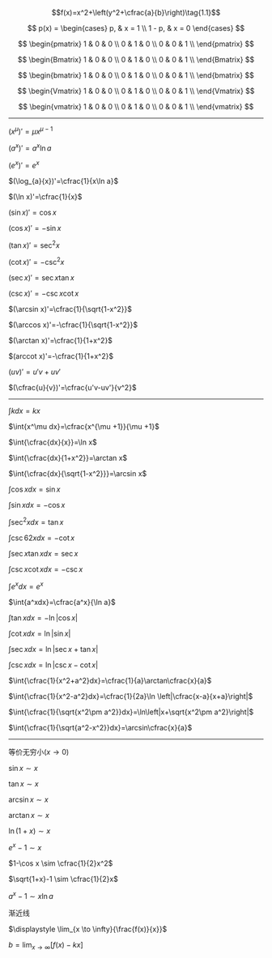 $$f(x)=x^2+\left(y^2+\cfrac{a}{b}\right)\tag{1.1}$$

<!-- $$
\begin{align}
f(x) = a + b \\
    = c + d  \\
\end{align}
$$

$$
\begin{split}
a &= b \\
c &= d \\
e &= f 
\end{split}\tag{1.3}
$$

$$
\begin{eqnarray*}
x^n+y^n &=& z^n \tag{1.4} \\
x+y &=& z \tag{1.5}
\end{eqnarray*}
$$ -->

$$
p(x) = 
\begin{cases}
  p, & x = 1 \\
  1 - p, & x = 0
\end{cases}
$$

$$
\begin{pmatrix}
  1 & 0 & 0 \\
  0 & 1 & 0 \\
  0 & 0 & 1 \\
\end{pmatrix}
$$

$$
\begin{Bmatrix}
  1 & 0 & 0 \\
  0 & 1 & 0 \\
  0 & 0 & 1 \\
\end{Bmatrix}
$$

$$
\begin{bmatrix}
  1 & 0 & 0 \\
  0 & 1 & 0 \\
  0 & 0 & 1 \\
\end{bmatrix}
$$

$$
\begin{Vmatrix}
  1 & 0 & 0 \\
  0 & 1 & 0 \\
  0 & 0 & 1 \\
\end{Vmatrix}
$$

$$
\begin{vmatrix}
  1 & 0 & 0 \\
  0 & 1 & 0 \\
  0 & 0 & 1 \\
\end{vmatrix}
$$

---

$(x^\mu)'=\mu x^{\mu-1}$

$(a^x)'=a^x \ln a$

$(e^x)'=e^x$

$(\log_{a}{x})'=\cfrac{1}{x\ln a}$

$(\ln x)'=\cfrac{1}{x}$

$(\sin x)'=\cos x$

$(\cos x)'=-\sin x$

$(\tan x)'=\sec^2 x$

$(\cot x)'=-\csc^2 x$

$(\sec x)'=\sec x \tan x$

$(\csc x)'=-\csc x \cot x$

$(\arcsin x)'=\cfrac{1}{\sqrt{1-x^2}}$

$(\arccos x)'=-\cfrac{1}{\sqrt{1-x^2}}$

$(\arctan x)'=\cfrac{1}{1+x^2}$

$(arccot x)'=-\cfrac{1}{1+x^2}$

$(uv)'=u'v+uv'$

$(\cfrac{u}{v})'=\cfrac{u'v-uv'}{v^2}$

---

$\int{kdx}=kx$

$\int{x^\mu dx}=\cfrac{x^{\mu +1}}{\mu +1}$

$\int{\cfrac{dx}{x}}=\ln x$

$\int{\cfrac{dx}{1+x^2}}=\arctan x$

$\int{\cfrac{dx}{\sqrt{1-x^2}}}=\arcsin x$

$\int{\cos xdx}=\sin x$

$\int{\sin xdx}=-\cos x$

$\int{\sec^2 xdx}=\tan x$

$\int{\csc62 xdx}=-\cot x$

$\int{\sec x\tan xdx}=\sec x$

$\int{\csc x\cot xdx}=-\csc x$

$\int{e^xdx}=e^x$

$\int{a^xdx}=\cfrac{a^x}{\ln a}$

$\int{\tan xdx}=-\ln|\cos x|$

$\int{\cot xdx}=\ln|\sin x|$

$\int{\sec xdx}=\ln|\sec x+\tan x|$

$\int{\csc xdx}=\ln|\csc x-\cot x|$

$\int{\cfrac{1}{x^2+a^2}dx}=\cfrac{1}{a}\arctan\cfrac{x}{a}$

$\int{\cfrac{1}{x^2-a^2}dx}=\cfrac{1}{2a}\ln \left|\cfrac{x-a}{x+a}\right|$

$\int{\cfrac{1}{\sqrt{x^2\pm a^2}}dx}=\ln\left|x+\sqrt{x^2\pm a^2}\right|$

$\int{\cfrac{1}{\sqrt{a^2-x^2}}dx}=\arcsin\cfrac{x}{a}$

---

等价无穷小($x\rightarrow 0$)

$\sin x \sim x$

$\tan x \sim x$

$\arcsin x \sim x$

$\arctan x \sim x$

$\ln(1+x) \sim x$

$e^x-1 \sim x$

$1-\cos x \sim \cfrac{1}{2}x^2$

$\sqrt{1+x}-1 \sim \cfrac{1}{2}x$

$a^x-1 \sim x\ln a$

渐近线

$\displaystyle \lim_{x \to \infty}{\frac{f(x)}{x}}$

$\displaystyle b=\lim_{x \to \infty}{\left[f(x)-kx\right]}$
